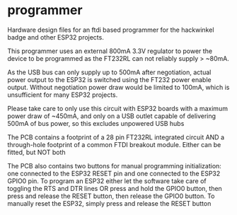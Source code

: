 # programmer
Hardware design files for an ftdi based programmer for the hackwinkel badge and other ESP32 projects. 

This programmer uses an external 800mA 3.3V regulator to power the device to be programmed as the FT232RL can not reliably supply > ~80mA.

As the USB bus can only supply up to 500mA after negotiation, actual power output to the ESP32 is switched using the FT232 power enable output. Without negotiation power draw would be limited to 100mA, which is unsufficient for many ESP32 projects.

Please take care to only use this circuit with ESP32 boards with a maximum power draw of ~450mA, and only on a USB outlet capable of delivering 500mA of bus power, so this excludes unpowered USB hubs

The PCB contains a footprint of a 28 pin FT232RL integrated circuit AND a through-hole footprint of a common FTDI breakout module. Either can be fitted, but NOT both

The PCB also contains two buttons for manual programming initialization: one connected to the ESP32 RESET pin and one connected to the ESP32 GPIO0 pin. To program an ESP32 either let the software take care of toggling the RTS and DTR lines OR press and hold the GPIO0 button, then press and release the RESET button, then release the GPIO0 button. To manually reset the ESP32, simply press and release the RESET button



